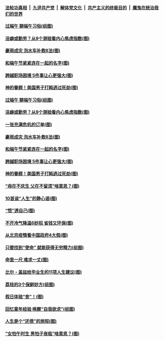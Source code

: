 ####  [法轮功真相](../../../../basic/blob/master/README.md?t=06251531) &nbsp;|&nbsp; [九评共产党](../../../../9ping.md/blob/master/README.md?t=06251531) &nbsp;|&nbsp; [解体党文化](../../../../jtdwh.md/blob/master/README.md?t=06251531)  &nbsp;|&nbsp; [共产主义的终极目的](../../../../gczydzjmd.md/blob/master/README.md?t=06251531) &nbsp;|&nbsp; [魔鬼在统治我们的世界](../../../../mgztzwmdsj.md/blob/master/README.md?t=06251531) 

#### [过端午 聊端午习俗(组图)](../pages/p8/937246.md?t=06251531) 

#### [洁癖或勤劳？从9个测验看内心焦虑指数(图)](../pages/p8/937558.md?t=06251531) 

#### [豪雨成灾 泡水车补救8法(图)](../pages/p8/937526.md?t=06251531) 

#### [和端午节紧紧连在一起的名字(图)](../pages/p8/937448.md?t=06251531) 

#### [跨越职场困境 5件事让心更强大(图)](../pages/p8/937375.md?t=06251531) 

#### [神的眷顾！美国男子打盹逃过死劫(图)](../pages/p8/936985.md?t=06251531) 

#### [过端午 聊端午习俗(组图)](../pages/p8/937246.md?t=06251531) 

#### [洁癖或勤劳？从9个测验看内心焦虑指数(图)](../pages/p8/937558.md?t=06251531) 

#### [一张充满危机的订单(图)](../pages/p8/936981.md?t=06251531) 

#### [豪雨成灾 泡水车补救8法(图)](../pages/p8/937526.md?t=06251531) 

#### [和端午节紧紧连在一起的名字(图)](../pages/p8/937448.md?t=06251531) 

#### [跨越职场困境 5件事让心更强大(图)](../pages/p8/937375.md?t=06251531) 

#### [神的眷顾！美国男子打盹逃过死劫(图)](../pages/p8/936985.md?t=06251531) 

#### [“母在不庆生 父在不留须”啥意思？(图)](../pages/p8/937234.md?t=06251531) 

#### [10首谈“人生”的静心谣(图)](../pages/p8/936965.md?t=06251531) 

#### [“悟”透自己(图)](../pages/p8/936972.md?t=06251531) 

#### [不开冷气降温6妙招 省钱又环保(图)](../pages/p8/937329.md?t=06251531) 

#### [从北京疫情看中国政府4大假(图)](../pages/p8/937196.md?t=06251531) 

#### [只要找到“使命” 就能获得无穷精力(组图)](../pages/p8/937159.md?t=06251531) 

#### [命里一尺 难求一丈(图)](../pages/p8/936782.md?t=06251531) 

#### [比尔・盖兹给毕业生的11项人生建议(图)](../pages/p8/936231.md?t=06251531) 

#### [荔枝的3个保鲜妙方(组图)](../pages/p8/936950.md?t=06251531) 

#### [假日体验“舍”！(图)](../pages/p8/937183.md?t=06251531) 

#### [回忆童年经验 唤醒“自我欲求”(组图)](../pages/p8/937082.md?t=06251531) 

#### [人生是个“还债”的旅程(图)](../pages/p8/936768.md?t=06251531) 

#### [“女怕午时生 男怕子夜临”啥意思？(图)](../pages/p8/937081.md?t=06251531) 

